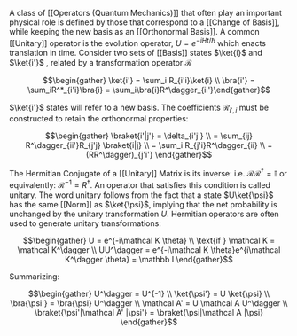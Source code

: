 A class of [[Operators (Quantum Mechanics)]] that often play an important physical role is defined by those that correspond to a [[Change of Basis]], while keeping the new basis as an [[Orthonormal Basis]]. A common [[Unitary]] operator is the evolution operator, $U = e^{-iHt/\hbar}$ which enacts translation in time. Consider two sets of [[Basis]] states $\ket{i}$ and $\ket{i'}$ , related by a transformation operator $\mathcal R$ 

$$\begin{gather} \ket{i'} = \sum_i R_{i'i}\ket{i} \\ \bra{i'} = \sum_iR^*_{i'i}\bra{i} = \sum_i\bra{i}R^\dagger_{ii'}\end{gather}$$

$\ket{i'}$ states will refer to a new basis. The coefficients $\mathcal R_{i',i}$ must be constructed to retain the orthonormal properties:

$$\begin{gather} \braket{i'|j'} = \delta_{i'j'} \\ = \sum_{ij} R^\dagger_{ii'}R_{j'j} \braket{i|j} \\ = \sum_i R_{j'i}R^\dagger_{ii} \\ = (RR^\dagger)_{j'i'} \end{gather}$$

The Hermitian Conjugate of a [[Unitary]] Matrix is its inverse: i.e. $\mathcal R \mathcal R^\dagger = \mathbb I$ or equivalently: $\mathcal R^{-1} = R^\dagger$. An operator that satisfies this condition is called unitary. The word unitary follows from the fact that a state $U\ket{\psi}$ has the same [[Norm]] as $\ket{\psi}$, implying that the net probability is unchanged by the unitary transformation $U$. 
Hermitian operators are often used to generate unitary transformations: 

$$\begin{gather} U = e^{-i\mathcal K \theta} \\ \text{if } \mathcal K = \mathcal K^\dagger \\ UU^\dagger = e^{-i\mathcal K \theta}e^{i\mathcal K^\dagger \theta} = \mathbb I \end{gather}$$

Summarizing:


$$\begin{gather} U^\dagger = U^{-1} \\ \ket{\psi'} = U \ket{\psi} \\ \bra{\psi'} = \bra{\psi} U^\dagger \\ \mathcal A' = U \mathcal A U^\dagger \\ \braket{\psi'|\mathcal A' |\psi'} = \braket{\psi|\mathcal A |\psi} \end{gather}$$
